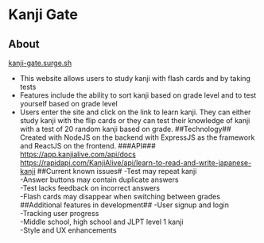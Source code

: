 # Kanji Gate #

## About ##
[kanji-gate.surge.sh](kanji-gate.surge.sh)  
- This website allows users to study kanji with flash cards and by taking tests  
- Features include the ability to sort kanji based on grade level and to test yourself based on grade level  
- Users enter the site and click on the link to learn kanji. They can either study kanji with the flip cards or they can test their knowledge of kanji with a test of 20 random kanji based on grade.
##Technology##
Created with NodeJS on the backend with ExpressJS as the framework and ReactJS on the frontend.
###API###
https://app.kanjialive.com/api/docs  
https://rapidapi.com/KanjiAlive/api/learn-to-read-and-write-japanese-kanji
##Current known issues#
-Test may repeat kanji  
-Answer buttons may contain duplicate answers  
-Test lacks feedback on incorrect answers  
-Flash cards may disappear when switching between grades
##Additional features in development##
-User signup and login  
-Tracking user progress  
-Middle school, high school and JLPT level 1 kanji  
-Style and UX enhancements